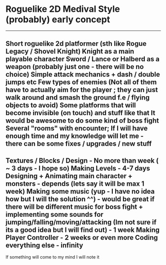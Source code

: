 # Roguelike 2D Medival Style (probably) early concept
------
Short roguelike 2d platformer (sth like Rogue Legacy / Shovel Knight)
Knight as a main playable character
Sword / Lance or Halberd as a weapon (probably just one - there will be no choice)
Simple attack mechanics + dash / double jumps etc
Few types of enemies (Not all of them have to actually aim for the player ; they can just walk around and smash the ground f.e / flying objects to avoid)
Some platforms that will become invisible (on touch)  and stuff like that
It would be awesome to do some kind of boss fight
Several "rooms" with encounter; 
If I will have enough time and my knowledge will let me - there can be some fixes / upgrades / new stuff
------
Textures / Blocks  / Design - No more than week ( ~ 3 days - I hope so)
Making Levels - 4-7 days 
Designing + Animating main character + monsters - depends (lets say it will be max 1 week)
Making some music (yup - I have no idea how but I will the solution ^^) - would be great if there will be different music for boss fight + implementing some sounds for jumping/falling/moving/attacking  (Im not sure if its a good idea but I will find out) - 1 week
Making Player Controller - 2 weeks or even more 
Coding everything else - infinity
------
If something will come to my mind I will note it


